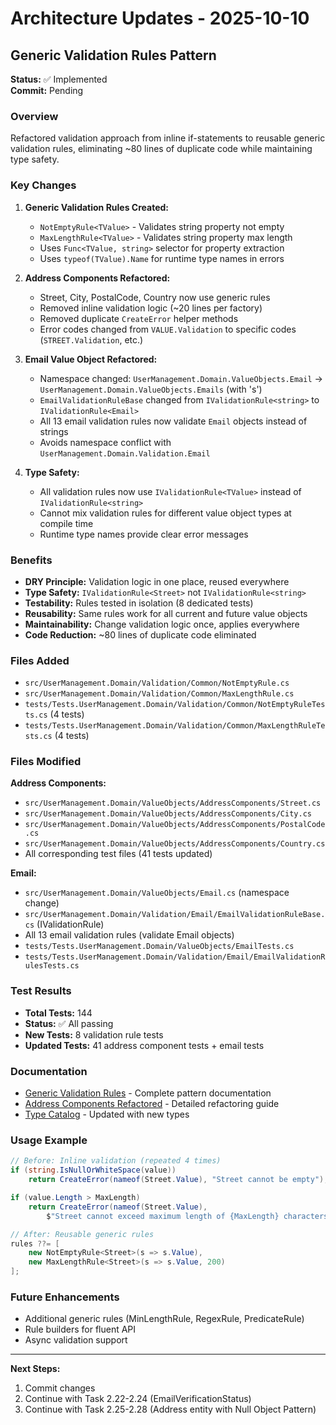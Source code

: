 # Architecture Updates - 2025-10-10

## Generic Validation Rules Pattern

**Status:** ✅ Implemented  
**Commit:** Pending

### Overview

Refactored validation approach from inline if-statements to reusable generic validation rules, eliminating ~80 lines of duplicate code while maintaining type safety.

### Key Changes

1. **Generic Validation Rules Created:**
   - `NotEmptyRule<TValue>` - Validates string property not empty
   - `MaxLengthRule<TValue>` - Validates string property max length
   - Uses `Func<TValue, string>` selector for property extraction
   - Uses `typeof(TValue).Name` for runtime type names in errors

2. **Address Components Refactored:**
   - Street, City, PostalCode, Country now use generic rules
   - Removed inline validation logic (~20 lines per factory)
   - Removed duplicate `CreateError` helper methods
   - Error codes changed from `VALUE.Validation` to specific codes (`STREET.Validation`, etc.)

3. **Email Value Object Refactored:**
   - Namespace changed: `UserManagement.Domain.ValueObjects.Email` → `UserManagement.Domain.ValueObjects.Emails` (with 's')
   - `EmailValidationRuleBase` changed from `IValidationRule<string>` to `IValidationRule<Email>`
   - All 13 email validation rules now validate `Email` objects instead of strings
   - Avoids namespace conflict with `UserManagement.Domain.Validation.Email`

4. **Type Safety:**
   - All validation rules now use `IValidationRule<TValue>` instead of `IValidationRule<string>`
   - Cannot mix validation rules for different value object types at compile time
   - Runtime type names provide clear error messages

### Benefits

- **DRY Principle:** Validation logic in one place, reused everywhere
- **Type Safety:** `IValidationRule<Street>` not `IValidationRule<string>`
- **Testability:** Rules tested in isolation (8 dedicated tests)
- **Reusability:** Same rules work for all current and future value objects
- **Maintainability:** Change validation logic once, applies everywhere
- **Code Reduction:** ~80 lines of duplicate code eliminated

### Files Added

- `src/UserManagement.Domain/Validation/Common/NotEmptyRule.cs`
- `src/UserManagement.Domain/Validation/Common/MaxLengthRule.cs`
- `tests/Tests.UserManagement.Domain/Validation/Common/NotEmptyRuleTests.cs` (4 tests)
- `tests/Tests.UserManagement.Domain/Validation/Common/MaxLengthRuleTests.cs` (4 tests)

### Files Modified

**Address Components:**
- `src/UserManagement.Domain/ValueObjects/AddressComponents/Street.cs`
- `src/UserManagement.Domain/ValueObjects/AddressComponents/City.cs`
- `src/UserManagement.Domain/ValueObjects/AddressComponents/PostalCode.cs`
- `src/UserManagement.Domain/ValueObjects/AddressComponents/Country.cs`
- All corresponding test files (41 tests updated)

**Email:**
- `src/UserManagement.Domain/ValueObjects/Email.cs` (namespace change)
- `src/UserManagement.Domain/Validation/Email/EmailValidationRuleBase.cs` (IValidationRule<Email>)
- All 13 email validation rules (validate Email objects)
- `tests/Tests.UserManagement.Domain/ValueObjects/EmailTests.cs`
- `tests/Tests.UserManagement.Domain/Validation/Email/EmailValidationRulesTests.cs`

### Test Results

- **Total Tests:** 144
- **Status:** ✅ All passing
- **New Tests:** 8 validation rule tests
- **Updated Tests:** 41 address component tests + email tests

### Documentation

- [Generic Validation Rules](./generic-validation-rules.md) - Complete pattern documentation
- [Address Components Refactored](./tasks/2.20-2.21-address-components-REFACTORED.md) - Detailed refactoring guide
- [Type Catalog](./30-type-catalog.md) - Updated with new types

### Usage Example

```csharp
// Before: Inline validation (repeated 4 times)
if (string.IsNullOrWhiteSpace(value))
    return CreateError(nameof(Street.Value), "Street cannot be empty");

if (value.Length > MaxLength)
    return CreateError(nameof(Street.Value), 
        $"Street cannot exceed maximum length of {MaxLength} characters");

// After: Reusable generic rules
rules ??= [
    new NotEmptyRule<Street>(s => s.Value),
    new MaxLengthRule<Street>(s => s.Value, 200)
];
```

### Future Enhancements

- Additional generic rules (MinLengthRule, RegexRule, PredicateRule)
- Rule builders for fluent API
- Async validation support

---

**Next Steps:**
1. Commit changes
2. Continue with Task 2.22-2.24 (EmailVerificationStatus)
3. Continue with Task 2.25-2.28 (Address entity with Null Object Pattern)
